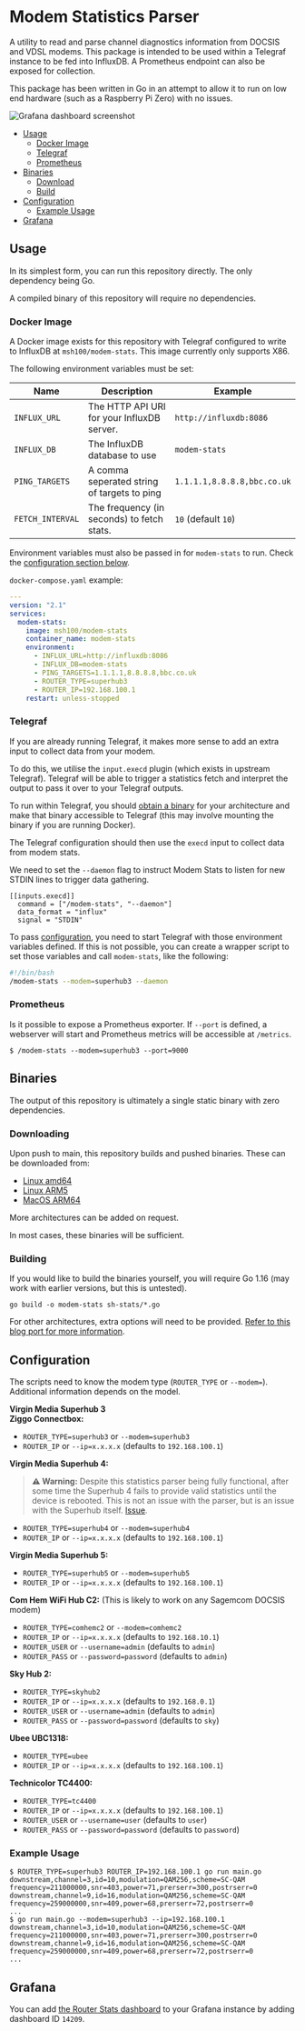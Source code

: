 # Modem Statistics Parser

A utility to read and parse channel diagnostics information from DOCSIS and
VDSL modems.
This package is intended to be used within a Telegraf instance to be fed into
InfluxDB.
A Prometheus endpoint can also be exposed for collection.

This package has been written in Go in an attempt to allow it to run on low end
hardware (such as a Raspberry Pi Zero) with no issues.

![Grafana dashboard screenshot](https://user-images.githubusercontent.com/4477262/114266746-cd910980-99ef-11eb-8a5e-f4f719897719.JPG)


 * [Usage](#Usage)
   * [Docker Image](#Docker-Image)
   * [Telegraf](#Telegraf)
   * [Prometheus](#Prometheus)
 * [Binaries](#Binaries)
   * [Download](#Downloading)
   * [Build](#Building)
 * [Configuration](#Configuration)
   * [Example Usage](#Example-Usage)
 * [Grafana](#Grafana)


## Usage

In its simplest form, you can run this repository directly.
The only dependency being Go.

A compiled binary of this repository will require no dependencies.


### Docker Image

A Docker image exists for this repository with Telegraf configured to write to
InfluxDB at `msh100/modem-stats`.
This image currently only supports X86.

The following environment variables must be set:

Name             | Description                                 | Example
-----------------|---------------------------------------------|---------------------
`INFLUX_URL`     | The HTTP API URI for your InfluxDB server.  | `http://influxdb:8086`
`INFLUX_DB`      | The InfluxDB database to use                | `modem-stats`
`PING_TARGETS`   | A comma seperated string of targets to ping | `1.1.1.1,8.8.8.8,bbc.co.uk`
`FETCH_INTERVAL` | The frequency (in seconds) to fetch stats.  | `10` (default `10`)

Environment variables must also be passed in for `modem-stats` to run.
Check the [configuration section below](#Configuration).

`docker-compose.yaml` example:
```yaml
---
version: "2.1"
services:
  modem-stats:
    image: msh100/modem-stats
    container_name: modem-stats
    environment:
      - INFLUX_URL=http://influxdb:8086
      - INFLUX_DB=modem-stats
      - PING_TARGETS=1.1.1.1,8.8.8.8,bbc.co.uk
      - ROUTER_TYPE=superhub3
      - ROUTER_IP=192.168.100.1
    restart: unless-stopped
```


### Telegraf

If you are already running Telegraf, it makes more sense to add an extra input
to collect data from your modem.

To do this, we utilise the `input.execd` plugin (which exists in upstream
Telegraf).
Telegraf will be able to trigger a statistics fetch and interpret the output to
pass it over to your Telegraf outputs.

To run within Telegraf, you should [obtain a binary](#Downloading) for your
architecture and make that binary accessible to Telegraf (this may involve
mounting the binary if you are running Docker).

The Telegraf configuration should then use the `execd` input to collect data
from modem stats.

We need to set the `--daemon` flag to instruct Modem Stats to listen for new
STDIN lines to trigger data gathering.

```
[[inputs.execd]]
  command = ["/modem-stats", "--daemon"]
  data_format = "influx"
  signal = "STDIN"
```

To pass [configuration](#Configuration), you need to start Telegraf with those
environment variables defined.
If this is not possible, you can create a wrapper script to set those variables
and call `modem-stats`, like the following:

```bash
#!/bin/bash
/modem-stats --modem=superhub3 --daemon
```


### Prometheus

Is it possible to expose a Prometheus exporter.
If `--port` is defined, a webserver will start and Prometheus metrics will be
accessible at `/metrics`.

```
$ /modem-stats --modem=superhub3 --port=9000
```


## Binaries

The output of this repository is ultimately a single static binary with zero
dependencies.


### Downloading

Upon push to main, this repository builds and pushed binaries.
These can be downloaded from:

 * [Linux amd64](https://b2.msh100.uk/file/modem-stats/modem-stats.x86)
 * [Linux ARM5](https://b2.msh100.uk/file/modem-stats/modem-stats.arm5)
 * [MacOS ARM64](https://b2.msh100.uk/file/modem-stats/modem-stats.macos-arm64)

More architectures can be added on request.

In most cases, these binaries will be sufficient.


### Building

If you would like to build the binaries yourself, you will require Go 1.16 (may
work with earlier versions, but this is untested).

```
go build -o modem-stats sh-stats/*.go
```

For other architectures, extra options will need to be provided.
[Refer to this blog port for more information](https://www.digitalocean.com/community/tutorials/how-to-build-go-executables-for-multiple-platforms-on-ubuntu-16-04).


## Configuration

The scripts need to know the modem type (`ROUTER_TYPE` or `--modem=`).
Additional information depends on the model.

**Virgin Media Superhub 3<br/>
Ziggo Connectbox:**
 * `ROUTER_TYPE=superhub3` or `--modem=superhub3`
 * `ROUTER_IP` or `--ip=x.x.x.x` (defaults to `192.168.100.1`)

**Virgin Media Superhub 4:**
> **:warning: Warning:** Despite this statistics parser being fully functional, after some time the Superhub 4 fails to provide valid statistics until the device is rebooted. This is not an issue with the parser, but is an issue with the Superhub itself. [Issue](https://github.com/msh100/modem-stats/issues/2).
 * `ROUTER_TYPE=superhub4` or `--modem=superhub4`
 * `ROUTER_IP` or `--ip=x.x.x.x` (defaults to `192.168.100.1`)

**Virgin Media Superhub 5:**
 * `ROUTER_TYPE=superhub5` or `--modem=superhub5`
 * `ROUTER_IP` or `--ip=x.x.x.x` (defaults to `192.168.100.1`)

**Com Hem WiFi Hub C2:**
(This is likely to work on any Sagemcom DOCSIS modem)
 * `ROUTER_TYPE=comhemc2` or `--modem=comhemc2`
 * `ROUTER_IP` or `--ip=x.x.x.x` (defaults to `192.168.10.1`)
 * `ROUTER_USER` or `--username=admin` (defaults to `admin`)
 * `ROUTER_PASS` or `--password=password` (defaults to `admin`)

**Sky Hub 2:**
 * `ROUTER_TYPE=skyhub2`
 * `ROUTER_IP` or `--ip=x.x.x.x` (defaults to `192.168.0.1`)
 * `ROUTER_USER` or `--username=admin` (defaults to `admin`)
 * `ROUTER_PASS` or `--password=password` (defaults to `sky`)

**Ubee UBC1318:**
 * `ROUTER_TYPE=ubee`
 * `ROUTER_IP` or `--ip=x.x.x.x` (defaults to `192.168.100.1`)

**Technicolor TC4400:**
 * `ROUTER_TYPE=tc4400`
 * `ROUTER_IP` or `--ip=x.x.x.x` (defaults to `192.168.100.1`)
 * `ROUTER_USER` or `--username=user` (defaults to `user`)
 * `ROUTER_PASS` or `--password=password` (defaults to `password`)


### Example Usage

```
$ ROUTER_TYPE=superhub3 ROUTER_IP=192.168.100.1 go run main.go
downstream,channel=3,id=10,modulation=QAM256,scheme=SC-QAM frequency=211000000,snr=403,power=71,prerserr=300,postrserr=0
downstream,channel=9,id=16,modulation=QAM256,scheme=SC-QAM frequency=259000000,snr=409,power=68,prerserr=72,postrserr=0
...
$ go run main.go --modem=superhub3 --ip=192.168.100.1
downstream,channel=3,id=10,modulation=QAM256,scheme=SC-QAM frequency=211000000,snr=403,power=71,prerserr=300,postrserr=0
downstream,channel=9,id=16,modulation=QAM256,scheme=SC-QAM frequency=259000000,snr=409,power=68,prerserr=72,postrserr=0
...
```


## Grafana

You can add [the Router Stats dashboard](https://grafana.com/grafana/dashboards/14209)
to your Grafana instance by adding dashboard ID `14209`.
